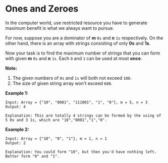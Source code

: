# Ones and Zeroes

In the computer world, use restricted resource you have to generate maximum benefit is what we always want to pursue.

For now, suppose you are a dominator of __m__ `0s` and __n__ `1s` respectively. On the other hand, there is an array with strings consisting of only __0s__ and __1s__.

Now your task is to find the maximum number of strings that you can form with given __m__ `0s` and __n__ `1s`. Each `0` and `1` can be used at most __once__.

__Note:__

1. The given numbers of `0s` and `1s` will both not exceed `100`.
2. The size of given string array won't exceed `600`.

__Example 1:__

```pseudo
Input: Array = {"10", "0001", "111001", "1", "0"}, m = 5, n = 3
Output: 4

Explanation: This are totally 4 strings can be formed by the using of 5 0s and 3 1s, which are "10","0001","1","0".
```

__Example 2:__

```pseudo
Input: Array = {"10", "0", "1"}, m = 1, n = 1
Output: 2

Explanation: You could form "10", but then you'd have nothing left. Better form "0" and "1".
```
